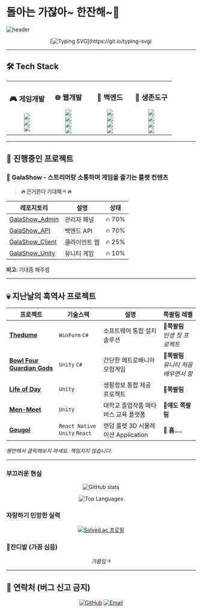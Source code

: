# 돌아는 가잖아~ 한잔해~🍻

![header](https://capsule-render.vercel.app/api?type=speech&height=250&color=gradient&text=개발조무사&section=header&reversal=false&textBg=false&fontSize=90&fontAlign=50&animation=fadeIn&fontAlignY=36&desc=지니&descSize=30&descAlignY=69)

<div align="center">

[![Typing SVG](https://readme-typing-svg.demolab.com?font=Jua&pause=1000&color=AA18F7&center=true&vCenter=true&width=435&lines=%EC%96%B4....%EA%B7%B8%EB%83%A5+%EA%B0%9C%EB%B0%9C%ED%95%98%EB%8A%94+%EC%82%AC%EB%9E%8C....!)](https://git.io/typing-svg)

</div>

---

## 🛠️ Tech Stack

<div align="center">
  
<table width="100%">
<tr>
<td width="25%" align="center">
<h3>🎮 게임개발</h3>
<img src="https://img.shields.io/badge/Unity-000000?style=flat-square&logo=unity&logoColor=white"/><br>
<img src="https://img.shields.io/badge/C%23-239120?style=flat-square&logo=csharp&logoColor=white"/><br>
<img src="https://img.shields.io/badge/버그생산-FF0000?style=flat-square&logo=bug&logoColor=white"/>
</td>
<td width="25%" align="center">
<h3>🌐 웹개발</h3>
<img src="https://img.shields.io/badge/React-61DAFB?style=flat-square&logo=react&logoColor=black"/><br>
<img src="https://img.shields.io/badge/React_Native-20232A?style=flat-square&logo=react&logoColor=61DAFB"/><br>
<img src="https://img.shields.io/badge/JavaScript-F7DF1E?style=flat-square&logo=javascript&logoColor=black"/><br>
<img src="https://img.shields.io/badge/TypeScript-3178C6?style=flat-square&logo=typescript&logoColor=white"/>
</td>
<td width="25%" align="center">
<h3>💾 백엔드</h3>
<img src="https://img.shields.io/badge/Node.js-43853D?style=flat-square&logo=node.js&logoColor=white"/><br>
<img src="https://img.shields.io/badge/.NET-512BD4?style=flat-square&logo=dotnet&logoColor=white"/><br>
<img src="https://img.shields.io/badge/MySQL-00000F?style=flat-square&logo=mysql&logoColor=white"/><br>
<img src="https://img.shields.io/badge/MongoDB-4EA94B?style=flat-square&logo=mongodb&logoColor=white"/>
</td>
<td width="25%" align="center">
<h3>🔧 생존도구</h3>
<img src="https://img.shields.io/badge/구글링-4285F4?style=flat-square&logo=google&logoColor=white"/><br>
<img src="https://img.shields.io/badge/복붙-FF6B6B?style=flat-square&logo=clipboard&logoColor=white"/><br>
<img src="https://img.shields.io/badge/ChatGPT-412991?style=flat-square&logo=openai&logoColor=white"/><br>
<img src="https://img.shields.io/badge/스택오버플로우-F58025?style=flat-square&logo=stackoverflow&logoColor=white"/>
</td>
</tr>
</table>

</div>

---

## 🚀 진행중인 프로젝트

### 🎯 **GalaShow** - 스트리머랑 소통하며 게임을 즐기는 룰렛 컨텐츠
> **🔥 큰거온다 기대해ㅋ 🔥**

| 레포지토리 | 설명 | 상태 |
|-----------|------|------|
| [GalaShow_Admin](https://github.com/Thedum2/GalaShow_Admin) | 관리자 패널 | 🔥 70% |
| [GalaShow_API](https://github.com/Thedum2/GalaShow_API) | 백엔드 API | 🔥 70% |
| [GalaShow_Client](https://github.com/Thedum2/GalaShow_Client) | 클라이언트 웹 | 🔥 25% |
| [GalaShow_Unity](https://github.com/Thedum2/GalaShow_Unity) | 유니티 게임 | 🔥 10% |

**비고**: 기대좀 해주셈

---

## 💀 지난날의 흑역사 프로젝트

| 프로젝트 | 기술스택 | 설명 | 쪽팔림 레벨 |
|----------|---------|------|-------------|
| [**Thedume**](https://github.com/Thedum2/Thedume) | `WinForm` `C#` | 소프트웨어 통합 설치 솔루션 | 🔴**쪽팔림** <br> *인생 첫 프로젝트* |
| [**Bowl Four Guardian Gods**](https://github.com/Thedum2/Bowl-Four-Guardian-Gods) | `Unity` `C#` | 간단한 메트로배니아 모험게임 | 🔴**쪽팔림** <br> *유니티 처음 배우면서 함* |
| [**Life of Day**](https://github.com/Thedum2/Life_of_Day) | `Unity` | 생활정보 통합 제공 프로젝트 | 🔴**쪽팔림** |
| [**Men-Meet**](https://github.com/Men-Toss/Men-Meet) | `Unity` | 대학교 졸업작품 메타버스 교육 플랫폼 | 🔴**얘도 쪽팔림** |
| [**Geugol**](https://github.com/BSBSCompany/Geugol_Unity) | `React Native` `Unity` `React` | 랜덤 룰렛 3D 시뮬레이션 Application | 🤔 **흠.....** |

*웬만해서 클릭해보지 마세요. 책임지지 않습니다.*

---


### 부끄러운 현실
<div align="center">
  
![GitHub stats](https://github-readme-stats.vercel.app/api?username=Thedum2&show_icons=true&theme=radical&hide_border=true&custom_title=부끄러운%20현실)

![Top Languages](https://github-readme-stats.vercel.app/api/top-langs/?username=Thedum2&layout=compact&theme=radical&hide_border=true&custom_title=주로%20망치는%20언어들)

</div>

### 자랑하기 민망한 실력
<div align="center">

[![Solved.ac 프로필](http://mazassumnida.wtf/api/generate_badge?boj=coco74591)](https://solved.ac/coco74591)

</div>

### 🌱잔디밭 (가끔 심음)
<div align="center">


*가뭄임ㅋ*

</div>

---

## 📱 연락처 (버그 신고 금지)

<div align="center">

[![GitHub](https://img.shields.io/badge/GitHub-181717?style=for-the-badge&logo=github&logoColor=white)](https://github.com/Thedum2)
[![Email](https://img.shields.io/badge/Email-D14836?style=for-the-badge&logo=gmail&logoColor=white)](mailto:asdf74591@gmail.com)

</div>
